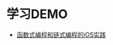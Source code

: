 # 学习DEMO
* [函数式编程和链式编程的iOS实践](https://github.com/LvBisheng/Learn-iOS/blob/master/Demo/ChainAndFunctionalDemo/README.md)
